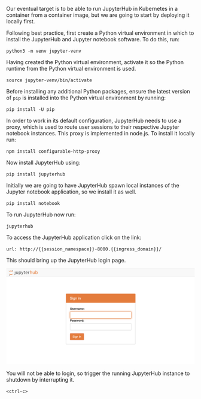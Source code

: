 Our eventual target is to be able to run JupyterHub in Kubernetes in a container from a container image, but we are going to start by deploying it locally first.

Following best practice, first create a Python virtual environment in which to install the JupyterHub and Jupyter notebook software. To do this, run:

```execute
python3 -m venv jupyter-venv
```

Having created the Python virtual environment, activate it so the Python runtime from the Python virtual environment is used.

```execute
source jupyter-venv/bin/activate
```

Before installing any additional Python packages, ensure the latest version of ``pip`` is installed into the Python virtual environment by running:

```execute
pip install -U pip
```

In order to work in its default configuration, JupyterHub needs to use a proxy, which is used to route user sessions to their respective Jupyter notebook instances. This proxy is implemented in node.js. To install it locally run:

```execute
npm install configurable-http-proxy
```

Now install JupyterHub using:

```execute
pip install jupyterhub
```

Initially we are going to have JupyterHub spawn local instances of the Jupyter notebook application, so we install it as well.

```execute
pip install notebook
```

To run JupyterHub now run:

```execute
jupyterhub
```

To access the JupyterHub application click on the link:

```dashboard:open-url
url: http://{{session_namespace}}-8000.{{ingress_domain}}/
```

This should bring up the JupyterHub login page.

![JupyterHub Login Page](jupyterhub-login-page.png)

You will not be able to login, so trigger the running JupyterHub instance to shutdown by interrupting it.

```execute
<ctrl-c>
```
